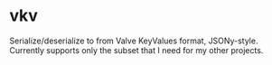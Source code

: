 # vkv

Serialize/deserialize to from Valve KeyValues format, JSONy-style. Currently supports only the subset that I need for my other projects.
